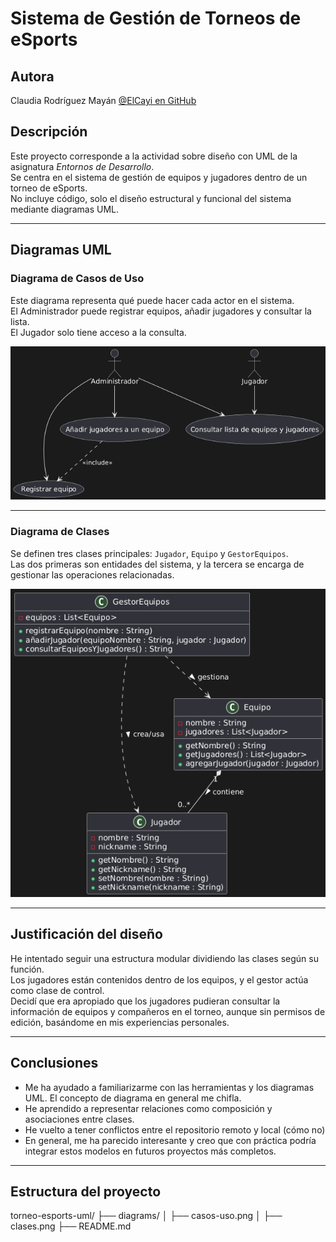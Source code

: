 # Sistema de Gestión de Torneos de eSports

## Autora
Claudia Rodríguez Mayán 
[@ElCayi en GitHub](https://github.com/ElCayi)  

## Descripción

Este proyecto corresponde a la actividad sobre diseño con UML de la asignatura *Entornos de Desarrollo*.  
Se centra en el sistema de gestión de equipos y jugadores dentro de un torneo de eSports.  
No incluye código, solo el diseño estructural y funcional del sistema mediante diagramas UML.

---

## Diagramas UML

### Diagrama de Casos de Uso

Este diagrama representa qué puede hacer cada actor en el sistema.  
El Administrador puede registrar equipos, añadir jugadores y consultar la lista.  
El Jugador solo tiene acceso a la consulta.

 ![Casos de uso](diagrams/casos-uso.png)

---

### Diagrama de Clases

Se definen tres clases principales: `Jugador`, `Equipo` y `GestorEquipos`.  
Las dos primeras son entidades del sistema, y la tercera se encarga de gestionar las operaciones relacionadas.

 ![Diagrama de clases](diagrams/clases.png)

---

## Justificación del diseño

He intentado seguir una estructura modular dividiendo las clases según su función.  
Los jugadores están contenidos dentro de los equipos, y el gestor actúa como clase de control.  
Decidí que era apropiado que los jugadores pudieran consultar la información de equipos y compañeros en el torneo, aunque sin permisos de edición, basándome en mis experiencias personales.

---

## Conclusiones

- Me ha ayudado a familiarizarme con las herramientas y los diagramas UML. El concepto de diagrama en general me chifla. 
- He aprendido a representar relaciones como composición y asociaciones entre clases.
- He vuelto a tener conflictos entre el repositorio remoto y local (cómo no)
- En general, me ha parecido interesante y creo que con práctica podría integrar estos modelos en futuros proyectos más completos.

---

## Estructura del proyecto

torneo-esports-uml/
├── diagrams/
│   ├── casos-uso.png
│   ├── clases.png
├── README.md

